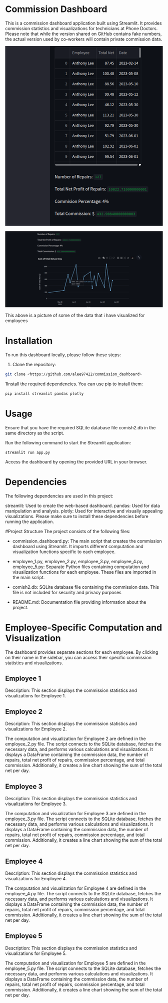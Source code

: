 # Commission Dashboard
This is a commission dashboard application built using Streamlit. It provides commission statistics and visualizations for technicians at Phone Doctors. Please note that while the version shared on GitHub contains fake numbers, the actual version used by co-workers will contain private commission data.

![picture](image.png)

![picture2](image-2.png)

This above is a picture of some of the data that i have visualized for employees 



# Installation
To run this dashboard locally, please follow these steps:

1. Clone the repository:

```bash
git clone <https://github.com/alee97422/commission_dashboard>
```


1Install the required dependencies. You can use pip to install them:

``` bash
pip install streamlit pandas plotly
```

# Usage
Ensure that you have the required SQLite database file comish2.db in the same directory as the script.

Run the following command to start the Streamlit application:
```streamlit
streamlit run app.py
```
Access the dashboard by opening the provided URL in your browser.

# Dependencies
The following dependencies are used in this project:

streamlit: Used to create the web-based dashboard.
pandas: Used for data manipulation and analysis.
plotly: Used for interactive and visually appealing visualizations.
Please make sure to install these dependencies before running the application.

#Project Structure
The project consists of the following files:

- commission_dashboard.py: The main script that creates the commission dashboard using Streamlit. It imports different computation and visualization functions specific to each employee.

- employee_1.py, employee_2.py, employee_3.py, employee_4.py, employee_5.py: Separate Python files containing computation and visualization functions for each employee. These files are imported in the main script.

- comish2.db: SQLite database file containing the commission data.
This file is not included for security and privacy purposes

- README.md: Documentation file providing information about the project.


# Employee-Specific Computation and Visualization
The dashboard provides separate sections for each employee. By clicking on their name in the sidebar, you can access their specific commission statistics and visualizations.

## Employee 1
Description: This section displays the commission statistics and visualizations for Employee 1.

## Employee 2
Description: This section displays the commission statistics and visualizations for Employee 2.

The computation and visualization for Employee 2 are defined in the employee_2.py file. The script connects to the SQLite database, fetches the necessary data, and performs various calculations and visualizations. It displays a DataFrame containing the commission data, the number of repairs, total net profit of repairs, commission percentage, and total commission. Additionally, it creates a line chart showing the sum of the total net per day.

## Employee 3
Description: This section displays the commission statistics and visualizations for Employee 3.

The computation and visualization for Employee 3 are defined in the employee_3.py file. The script connects to the SQLite database, fetches the necessary data, and performs various calculations and visualizations. It displays a DataFrame containing the commission data, the number of repairs, total net profit of repairs, commission percentage, and total commission. Additionally, it creates a line chart showing the sum of the total net per day.

## Employee 4
Description: This section displays the commission statistics and visualizations for Employee 4.

The computation and visualization for Employee 4 are defined in the employee_4.py file. The script connects to the SQLite database, fetches the necessary data, and performs various calculations and visualizations. It displays a DataFrame containing the commission data, the number of repairs, total net profit of repairs, commission percentage, and total commission. Additionally, it creates a line chart showing the sum of the total net per day.

## Employee 5
Description: This section displays the commission statistics and visualizations for Employee 5.

The computation and visualization for Employee 5 are defined in the employee_5.py file. The script connects to the SQLite database, fetches the necessary data, and performs various calculations and visualizations. It displays a DataFrame containing the commission data, the number of repairs, total net profit of repairs, commission percentage, and total commission. Additionally, it creates a line chart showing the sum of the total net per day.

